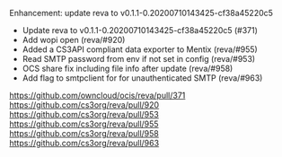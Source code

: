 Enhancement: update reva to v0.1.1-0.20200710143425-cf38a45220c5

- Update reva to v0.1.1-0.20200710143425-cf38a45220c5 (#371)
- Add wopi open (reva/#920)
- Added a CS3API compliant data exporter to Mentix (reva/#955)
- Read SMTP password from env if not set in config (reva/#953)
- OCS share fix including file info after update (reva/#958)
- Add flag to smtpclient for for unauthenticated SMTP (reva/#963)

https://github.com/owncloud/ocis/reva/pull/371
https://github.com/cs3org/reva/pull/920
https://github.com/cs3org/reva/pull/953
https://github.com/cs3org/reva/pull/955
https://github.com/cs3org/reva/pull/958
https://github.com/cs3org/reva/pull/963
